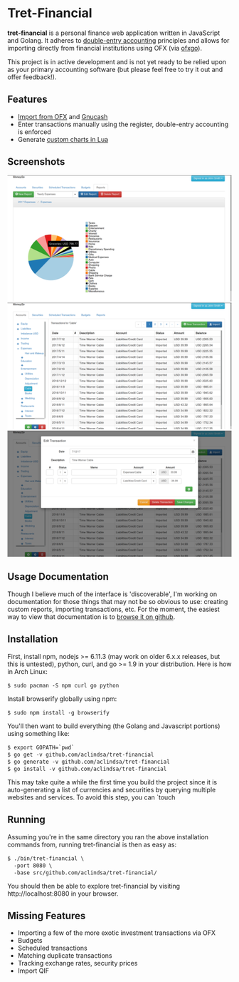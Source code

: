 # Tret-Financial

**tret-financial** is a personal finance web application written in JavaScript and
Golang. It adheres to [double-entry
accounting](https://en.wikipedia.org/wiki/Double-entry_bookkeeping_system)
principles and allows for importing directly from financial institutions using
OFX (via [ofxgo](https://github.com/aclindsa/ofxgo)).

This project is in active development and is not yet ready to be relied upon as
your primary accounting software (but please feel free to try it out and offer
feedback!).

## Features

* [Import from OFX](./docs/ofx_imports.md) and
  [Gnucash](http://www.gnucash.org/)
* Enter transactions manually using the register, double-entry accounting is
  enforced
* Generate [custom charts in Lua](./docs/lua_reports.md)

## Screenshots

![Yearly Expense Report](./screenshots/yearly_expenses.png)
![Transaction Register](./screenshots/transaction_register.png)
![Transaction Editing](./screenshots/editing_transaction.png)

## Usage Documentation

Though I believe much of the interface is 'discoverable', I'm working on
documentation for those things that may not be so obvious to use: creating
custom reports, importing transactions, etc. For the moment, the easiest way to
view that documentation is to [browse it on github](./docs/index.md).

## Installation

First, install npm, nodejs >= 6.11.3 (may work on older 6.x.x releases, but this
is untested), python, curl, and go >= 1.9 in your distribution. Here is how in
Arch Linux:

	$ sudo pacman -S npm curl go python

Install browserify globally using npm:

	$ sudo npm install -g browserify

You'll then want to build everything (the Golang and Javascript portions) using
something like:

	$ export GOPATH=`pwd`
	$ go get -v github.com/aclindsa/tret-financial
	$ go generate -v github.com/aclindsa/tret-financial
	$ go install -v github.com/aclindsa/tret-financial

This may take quite a while the first time you build the project since it is
auto-generating a list of currencies and securities by querying multiple
websites and services. To avoid this step, you can `touch

## Running

Assuming you're in the same directory you ran the above installation commands
from, running tret-financial is then as easy as:

	$ ./bin/tret-financial \
	  -port 8080 \
	  -base src/github.com/aclindsa/tret-financial/

You should then be able to explore tret-financial by visiting http://localhost:8080 in
your browser.

## Missing Features

* Importing a few of the more exotic investment transactions via OFX
* Budgets
* Scheduled transactions
* Matching duplicate transactions
* Tracking exchange rates, security prices
* Import QIF
